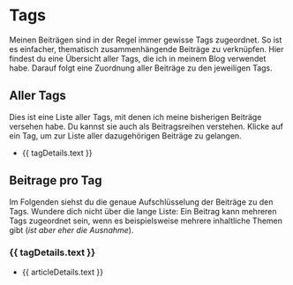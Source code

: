 Tags
====

Meinen Beiträgen sind in der Regel immer gewisse Tags zugeordnet. So ist es
einfacher, thematisch zusammenhängende Beiträge zu verknüpfen. Hier findest
du eine Übersicht aller Tags, die ich in meinem Blog verwendet habe. Darauf
folgt eine Zuordnung aller Beiträge zu den jeweiligen Tags.

Aller Tags
----------
Dies ist eine Liste aller Tags, mit denen ich meine bisherigen Beiträge
versehen habe. Du kannst sie auch als Beitragsreihen verstehen. Klicke
auf ein Tag, um zur Liste aller dazugehörigen Beiträge zu gelangen.

<ul>
    <li v-for="tagDetails in tagData">
        <a :href="'#'+ buildTagLink(tagDetails.text)">
            {{ tagDetails.text }}
        </a>
    </li>
</ul>

Beitrage pro Tag
----------------
Im Folgenden siehst du die genaue Aufschlüsselung der Beiträge zu den Tags.
Wundere dich nicht über die lange Liste: Ein Beitrag kann mehreren Tags
zugeordnet sein, wenn es beispielsweise mehrere inhaltliche Themen gibt
(_ist aber eher die Ausnahme_).

<div v-for="tagDetails in tagData" class="card">
    <section :id="buildTagLink(tagDetails.text)">
        <h3>{{ tagDetails.text }}</h3>
        <ul>
            <li v-for="articleDetails in tagDetails.items">
                <a :href="articleDetails.link">{{ articleDetails.text }}</a>
            </li>
        </ul>
    </section>
</div>

<script setup>
import tagData from "./../tagData.json";

const buildTagLink = (tagName) => tagName.replace(" ", "-").toLowerCase();

</script>
<style>
ul {
  columns: 2;
  -webkit-columns: 2;
  -moz-columns: 2;
}
</style>